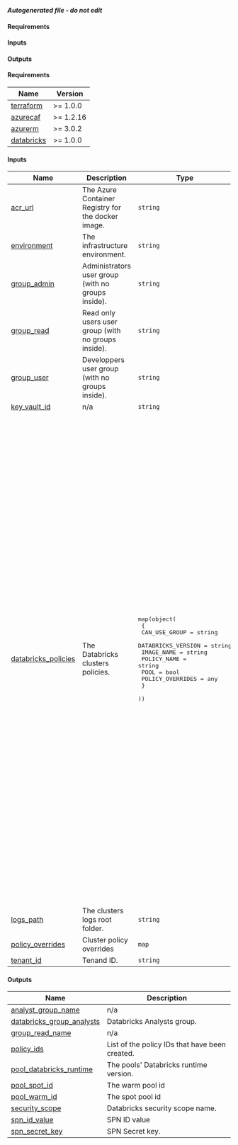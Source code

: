***Autogenerated file - do not edit***

#### Requirements

#### Inputs

#### Outputs

<!-- BEGIN_TF_DOCS -->
#### Requirements

| Name | Version |
|------|---------|
| <a name="requirement_terraform"></a> [terraform](#requirement\_terraform) | >= 1.0.0 |
| <a name="requirement_azurecaf"></a> [azurecaf](#requirement\_azurecaf) | >= 1.2.16 |
| <a name="requirement_azurerm"></a> [azurerm](#requirement\_azurerm) | >= 3.0.2 |
| <a name="requirement_databricks"></a> [databricks](#requirement\_databricks) | >= 1.0.0 |

#### Inputs

| Name | Description | Type | Default | Required |
|------|-------------|------|---------|:--------:|
| <a name="input_acr_url"></a> [acr\_url](#input\_acr\_url) | The Azure Container Registry for the docker image. | `string` | n/a | yes |
| <a name="input_environment"></a> [environment](#input\_environment) | The infrastructure environment. | `string` | n/a | yes |
| <a name="input_group_admin"></a> [group\_admin](#input\_group\_admin) | Administrators user group (with no groups inside). | `string` | n/a | yes |
| <a name="input_group_read"></a> [group\_read](#input\_group\_read) | Read only users user group (with no groups inside). | `string` | n/a | yes |
| <a name="input_group_user"></a> [group\_user](#input\_group\_user) | Developpers user group (with no groups inside). | `string` | n/a | yes |
| <a name="input_key_vault_id"></a> [key\_vault\_id](#input\_key\_vault\_id) | n/a | `string` | n/a | yes |
| <a name="input_databricks_policies"></a> [databricks\_policies](#input\_databricks\_policies) | The Databricks clusters policies. | <pre>map(object(<br>    {<br>      CAN_USE_GROUP      = string<br>      DATABRICKS_VERSION = string<br>      IMAGE_NAME         = string<br>      POLICY_NAME        = string<br>      POOL               = bool<br>      POLICY_OVERRIDES   = any<br>    }<br>  ))</pre> | <pre>{<br>  "databricks_12_2": {<br>    "CAN_USE_GROUP": "analysts",<br>    "DATABRICKS_VERSION": "12.2.x-scala2.12",<br>    "IMAGE_NAME": "databricks12",<br>    "POLICY_NAME": "Analysts cluster policy - 12.2-LTS",<br>    "POLICY_OVERRIDES": {<br>      "autotermination_minutes": {<br>        "hidden": false,<br>        "type": "fixed",<br>        "value": 45<br>      }<br>    },<br>    "POOL": false<br>  },<br>  "databricks_13_3": {<br>    "CAN_USE_GROUP": "analysts",<br>    "DATABRICKS_VERSION": "13.3.x-scala2.12",<br>    "IMAGE_NAME": "databricks13",<br>    "POLICY_NAME": "Analysts cluster policy - 13.3-LTS",<br>    "POLICY_OVERRIDES": {<br>      "autotermination_minutes": {<br>        "hidden": false,<br>        "type": "fixed",<br>        "value": 45<br>      }<br>    },<br>    "POOL": false<br>  },<br>  "databricks_job_latest": {<br>    "CAN_USE_GROUP": "analysts",<br>    "DATABRICKS_VERSION": "12.2.x-scala2.12",<br>    "IMAGE_NAME": "databricks-latest",<br>    "POLICY_NAME": "Job cluster policy - Latest",<br>    "POLICY_OVERRIDES": {},<br>    "POOL": false<br>  },<br>  "databricks_latest": {<br>    "CAN_USE_GROUP": "analysts",<br>    "DATABRICKS_VERSION": "12.2.x-scala2.12",<br>    "IMAGE_NAME": "databricks-latest",<br>    "POLICY_NAME": "Analysts cluster policy - Latest",<br>    "POLICY_OVERRIDES": {<br>      "autotermination_minutes": {<br>        "hidden": false,<br>        "type": "fixed",<br>        "value": 45<br>      }<br>    },<br>    "POOL": true<br>  }<br>}</pre> | no |
| <a name="input_logs_path"></a> [logs\_path](#input\_logs\_path) | The clusters logs root folder. | `string` | `""` | no |
| <a name="input_policy_overrides"></a> [policy\_overrides](#input\_policy\_overrides) | Cluster policy overrides | `map` | `{}` | no |
| <a name="input_tenant_id"></a> [tenant\_id](#input\_tenant\_id) | Tenand ID. | `string` | `"8ca5b849-53e1-48cf-89fb-0103886af200"` | no |

#### Outputs

| Name | Description |
|------|-------------|
| <a name="output_analyst_group_name"></a> [analyst\_group\_name](#output\_analyst\_group\_name) | n/a |
| <a name="output_databricks_group_analysts"></a> [databricks\_group\_analysts](#output\_databricks\_group\_analysts) | Databricks Analysts group. |
| <a name="output_group_read_name"></a> [group\_read\_name](#output\_group\_read\_name) | n/a |
| <a name="output_policy_ids"></a> [policy\_ids](#output\_policy\_ids) | List of the policy IDs that have been created. |
| <a name="output_pool_databricks_runtime"></a> [pool\_databricks\_runtime](#output\_pool\_databricks\_runtime) | The pools' Databricks runtime version. |
| <a name="output_pool_spot_id"></a> [pool\_spot\_id](#output\_pool\_spot\_id) | The warm pool id |
| <a name="output_pool_warm_id"></a> [pool\_warm\_id](#output\_pool\_warm\_id) | The spot pool id |
| <a name="output_security_scope"></a> [security\_scope](#output\_security\_scope) | Databricks security scope name. |
| <a name="output_spn_id_value"></a> [spn\_id\_value](#output\_spn\_id\_value) | SPN ID value |
| <a name="output_spn_secret_key"></a> [spn\_secret\_key](#output\_spn\_secret\_key) | SPN Secret key. |
<!-- END_TF_DOCS -->